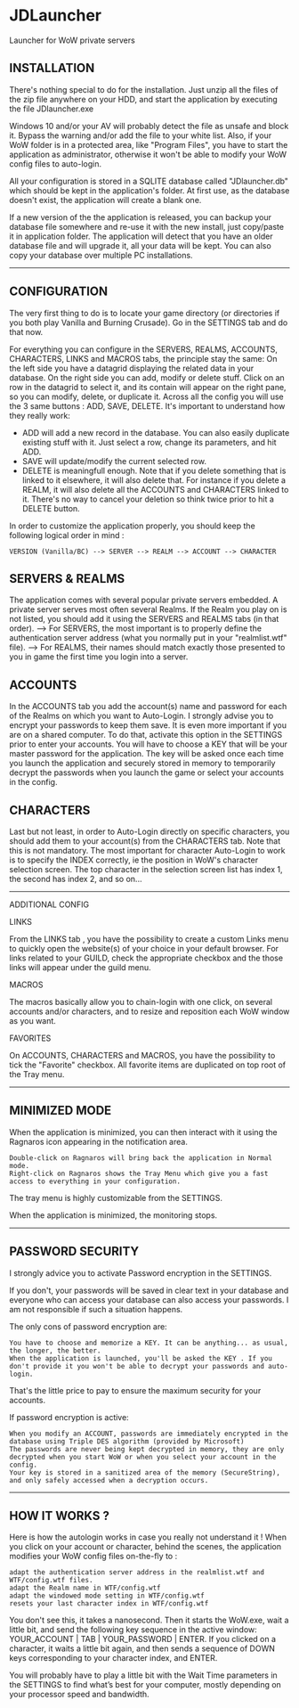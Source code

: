 # JDLauncher
Launcher for WoW private servers

INSTALLATION
------------


There's nothing special to do for the installation. Just unzip all the files of the zip file anywhere on your HDD, and start the application by executing the file JDlauncher.exe

Windows 10 and/or your AV will probably detect the file as unsafe and block it. Bypass the warning and/or add the file to your white list.
Also, if your WoW folder is in a protected area, like "Program Files", you have to start the application as administrator, otherwise it won't be able to modify your WoW config files to auto-login.

All your configuration is stored in a SQLITE database called "JDlauncher.db" which should be kept in the application's folder. At first use, as the database doesn't exist, the application will create a blank one.

If a new version of the the application is released, you can backup your database file somewhere and re-use it with the new install, just copy/paste it in application folder. The application will detect that you have an older database file and will upgrade it, all your data will be kept.
You can also copy your database over multiple PC installations.

-------------------------------------------------------------

CONFIGURATION
-------------

The very first thing to do is to locate your game directory (or directories if you both play Vanilla and Burning Crusade).
Go in the SETTINGS tab and do that now.

For everything you can configure in the SERVERS, REALMS, ACCOUNTS, CHARACTERS, LINKS and MACROS tabs, the principle stay the same:
On the left side you have a datagrid displaying the related data in your database.
On the right side you can add, modify or delete stuff.
Click on an row in the datagrid to select it, and its contain will appear on the right pane, so you can modify, delete, or duplicate it.
Across all the config you will use the 3 same buttons : ADD, SAVE, DELETE. It's important to understand how they really work:
* ADD will add a new record in the database. You can also easily duplicate existing stuff with it. Just select a row, change its parameters, and hit ADD.
* SAVE will update/modify the current selected row.
* DELETE is meaningfull enough. Note that if you delete something that is linked to it elsewhere, it will also delete that. For instance if you delete a REALM, it will also delete all the ACCOUNTS and CHARACTERS linked to it. There's no way to cancel your deletion so think twice prior to hit a DELETE button.

In order to customize the application properly, you should keep the following logical order in mind :

    VERSION (Vanilla/BC) --> SERVER --> REALM --> ACCOUNT --> CHARACTER


SERVERS & REALMS
----------------

The application comes with several popular private servers embedded. A private server serves most often several Realms.
If the Realm you play on is not listed, you should add it using the SERVERS and REALMS tabs (in that order).
--> For SERVERS, the most important is to properly define the authentication server address (what you normally put in your "realmlist.wtf" file).
--> For REALMS, their names should match exactly those presented to you in game the first time you login into a server.

ACCOUNTS
--------

In the ACCOUNTS tab you add the account(s) name and password for each of the Realms on which you want to Auto-Login.
I strongly advise you to encrypt your passwords to keep them save. It is even more important if you are on a shared computer. To do that, activate this option in the SETTINGS prior to enter your accounts. You will have to choose a KEY that will be your master password for the application. The key will be asked once each time you launch the application and securely stored in memory to temporarily decrypt the passwords when you launch the game or select your accounts in the config.


CHARACTERS
----------

Last but not least, in order to Auto-Login directly on specific characters, you should add them to your account(s) from the CHARACTERS tab.
Note that this is not mandatory.
The most important for character Auto-Login to work is to specify the INDEX correctly, ie the position in WoW's character selection screen. The top character in the selection screen list has index 1, the second has index 2, and so on...


-------------------------------------------------------------

ADDITIONAL CONFIG


LINKS

From the LINKS tab , you have the possibility to create a custom Links menu to quickly open the website(s) of your choice in your default browser.
For links related to your GUILD, check the appropriate checkbox and the those links will appear under the guild menu.

MACROS

The macros basically allow you to chain-login with one click, on several accounts and/or characters, and to resize and reposition each WoW window as you want.

FAVORITES

On ACCOUNTS, CHARACTERS and MACROS, you have the possibility to tick the "Favorite" checkbox.
All favorite items are duplicated on top root of the Tray menu.

-------------------------------------------------------------

MINIMIZED MODE
--------------

When the application is minimized, you can then interact with it using the Ragnaros icon appearing in the notification area.

    Double-click on Ragnaros will bring back the application in Normal mode.
    Right-click on Ragnaros shows the Tray Menu which give you a fast access to everything in your configuration.

The tray menu is highly customizable from the SETTINGS.

When the application is minimized, the monitoring stops.

-------------------------------------------------------------

PASSWORD SECURITY
-----------------

I strongly advice you to activate Password encryption in the SETTINGS.

If you don't, your passwords will be saved in clear text in your database and everyone who can access your database can also access your passwords.
I am not responsible if such a situation happens.

The only cons of password encryption are:

    You have to choose and memorize a KEY. It can be anything... as usual, the longer, the better.
    When the application is launched, you'll be asked the KEY . If you don't provide it you won't be able to decrypt your passwords and auto-login.

That's the little price to pay to ensure the maximum security for your accounts.

If password encryption is active:

    When you modify an ACCOUNT, passwords are immediately encrypted in the database using Triple DES algorithm (provided by Microsoft)
    The passwords are never being kept decrypted in memory, they are only decrypted when you start WoW or when you select your account in the config.
    Your key is stored in a sanitized area of the memory (SecureString), and only safely accessed when a decryption occurs.

-------------------------------------------------------------

HOW IT WORKS ?
--------------

Here is how the autologin works in case you really not understand it !
When you click on your account or character, behind the scenes, the application modifies your WoW config files on-the-fly to :

    adapt the authentication server address in the realmlist.wtf and WTF/config.wtf files.
    adapt the Realm name in WTF/config.wtf
    adapt the windowed mode setting in WTF/config.wtf
    resets your last character index in WTF/config.wtf

You don't see this, it takes a nanosecond.
Then it starts the WoW.exe, wait a little bit, and send the following key sequence in the active window:
YOUR_ACCOUNT | TAB | YOUR_PASSWORD | ENTER.
If you clicked on a character, it waits a little bit again, and then sends a sequence of DOWN keys corresponding to your character index, and ENTER.

You will probably have to play a little bit with the Wait Time parameters in the SETTINGS to find what’s best for your computer, mostly depending on your processor speed and bandwidth.
